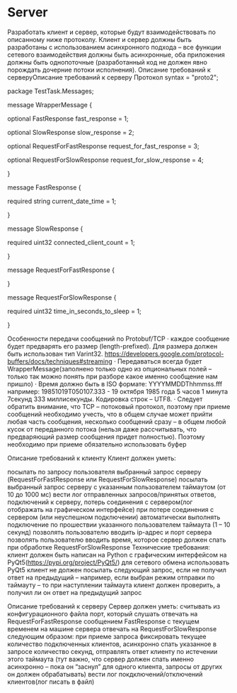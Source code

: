 # Server
Разработать клиент и сервер, которые будут взаимодействовать по описанному ниже протоколу. Клиент и сервер должны быть разработаны с использованием асинхронного подхода – все функции сетевого взаимодействия должны быть асинхронные, оба приложения должны быть однопоточные (разработанный код не должен явно порождать дочерние потоки исполнения).
Описание требований к серверуОписание требований к серверу
Протокол
syntax = "proto2";

package TestTask.Messages;

message WrapperMessage {

optional FastResponse fast_response = 1;

optional SlowResponse slow_response = 2;

optional RequestForFastResponse request_for_fast_response = 3;

optional RequestForSlowResponse request_for_slow_response = 4;

}

message FastResponse {

required string current_date_time = 1;

}

message SlowResponse {

required uint32 connected_client_count = 1;

}

message RequestForFastResponse {

}

message RequestForSlowResponse {

required uint32 time_in_seconds_to_sleep = 1;

}

Особенности передачи сообщений по Protobuf/TCP
· каждое сообщение будет предварять его размер (length-prefixed). Для размера должен быть использован тип Varint32. https://developers.google.com/protocol-buffers/docs/techniques#streaming
· Передаваться всегда будет WrapperMessage(заполнено только одно из опциональных полей – только так можно понять при разборе какое именно сообщение нам пришло)
· Время должно быть в ISO формате: YYYYMMDDThhmmss.fff например: 19851019T050107.333 - 19 октября 1985 года 5 часов 1 минута 7секунд 333 миллисекунды. Кодировка строк – UTF8.
· Следует обратить внимание, что TCP – потоковый протокол, поэтому при приеме сообщений необходимо учесть, что в общем случае может прийти любая часть сообщения, несколько сообщений сразу – в общем любой кусок от переданного потока (нельзя даже рассчитывать, что предваряющий размер сообщения придет полностью). Поэтому необходимо при приеме обязательно использовать буфер

Описание требований к клиенту
Клиент должен уметь:

посылать по запросу пользователя выбранный запрос серверу (RequestForFastResponse или RequestForSlowResponse)
посылать выбранный запрос серверу с указанным пользователем таймаутом (от 10 до 1000 мс)
вести лог отправленных запросов/принятых ответов, подключений к серверу, потерь соединения с сервером(лог отображать на графическом интерфейсе)
при потере соединения с сервером (или неуспешном подключении) автоматически выполнять подключение по прошествии указанного пользователем таймаута (1 – 10 секунд)
позволять пользователю вводить ip-адрес и порт сервера
позволять пользователю вводить время, которое сервер должен спать при обработке RequestForSlowResponse
Технические требования:
клиент должен быть написан на Python с графическим интерфейсом на PyQt5(https://pypi.org/project/PyQt5/)
для сетевого обмена использовать PyQt5
клиент не должен посылать следующий запрос, если не получил ответ на предыдущий – например, если выбран режим отправки по таймауту – то при наступлении таймаута клиент должен проверить, а получил ли он ответ на предыдущий запрос

Описание требований к серверу
Сервер должен уметь:
считывать из конфигурационного файла порт, который слушать
отвечать на RequestForFastResponse сообщением FastResponse с текущем временем на машине сервера
отвечать на RequestForSlowResponse следующим образом: при приеме запроса фиксировать текущее количество подключенных клиентов, асинхронно спать указанное в запросе количество секунд, отправлять ответ клиенту по истечении этого таймаута (тут важно, что сервер должен спать именно асинхронно – пока он “заснул” для одного клиента, запросы от других он должен обрабатывать)
вести лог покдключений/отключений клиентов(лог писать в файл)

